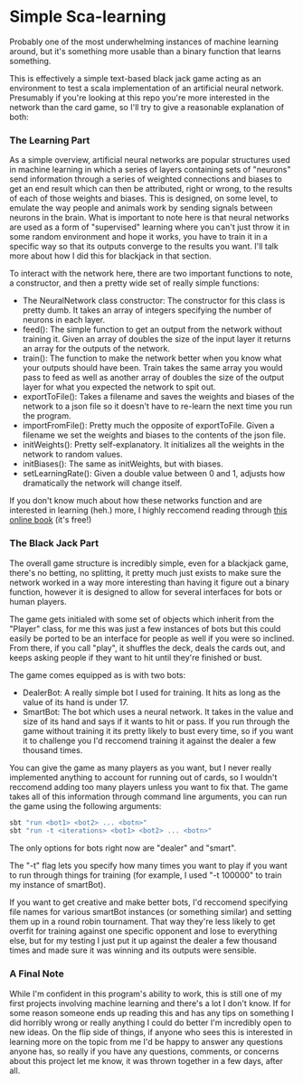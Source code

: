 # Simple Sca-learning

Probably one of the most underwhelming instances of machine learning around, but it's something more usable than a binary function that learns something.

This is effectively a simple text-based black jack game acting as an environment to test a scala implementation of an artificial neural network. Presumably if you're looking at this repo you're more interested in the network than the card game, so I'll try to give a reasonable explanation of both:

### The Learning Part

As a simple overview, artificial neural networks are popular structures used in machine learning in which a series of layers containing sets of "neurons" send information through a series of weighted connections and biases to get an end result which can then be attributed, right or wrong, to the results of each of those weights and biases. This is designed, on some level, to emulate the way people and animals work by sending signals between neurons in the brain. What is important to note here is that neural networks are used as a form of "supervised" learning where you can't just throw it in some random environment and hope it works, you have to train it in a specific way so that its outputs converge to the results you want. I'll talk more about how I did this for blackjack in that section.

To interact with the network here, there are two important functions to note, a constructor, and then a pretty wide set of really simple functions:

  - The NeuralNetwork class constructor: The constructor for this class is pretty dumb. It takes an array of integers specifying the number of neurons in each layer.
  - feed(): The simple function to get an output from the network without training it. Given an array of doubles the size of the input layer it returns an array for the outputs of the network.
  - train(): The function to make the network better when you know what your outputs should have been. Train takes the same array you would pass to feed as well as another array of doubles the size of the output layer for what you expected the network to spit out.
  - exportToFile(): Takes a filename and saves the weights and biases of the network to a json file so it doesn't have to re-learn the next time you run the program.
  - importFromFile(): Pretty much the opposite of exportToFile. Given a filename we set the weights and biases to the contents of the json file.
  - initWeights(): Pretty self-explanatory. It initializes all the weights in the network to random values.
  - initBiases(): The same as initWeights, but with biases.
  - setLearningRate(): Given a double value between 0 and 1, adjusts how dramatically the network will change itself.

If you don't know much about how these networks function and are interested in learning (heh.) more, I highly reccomend reading through [this online book] (it's free!)

### The Black Jack Part

The overall game structure is incredibly simple, even for a blackjack game, there's no betting, no splitting, it pretty much just exists to make sure the network worked in a way more interesting than having it figure out a binary function, however it is designed to allow for several interfaces for bots or human players.

The game gets initialed with some set of objects which inherit from the "Player" class, for me this was just a few instances of bots but this could easily be ported to be an interface for people as well if you were so inclined. From there, if you call "play", it shuffles the deck, deals the cards out, and keeps asking people if they want to hit until they're finished or bust.

The game comes equipped as is with two bots:
  
  - DealerBot: A really simple bot I used for training. It hits as long as the value of its hand is under 17.
  - SmartBot: The bot which uses a neural network. It takes in the value and size of its hand and says if it wants to hit or pass. If you run through the game without training it its pretty likely to bust every time, so if you want it to challenge you I'd reccomend training it against the dealer a few thousand times.

You can give the game as many players as you want, but I never really implemented anything to account for running out of cards, so I wouldn't reccomend adding too many players unless you want to fix that. The game takes all of this information through command line arguments, you can run the game using the following arguments:

```sh
sbt "run <bot1> <bot2> ... <botn>"
sbt "run -t <iterations> <bot1> <bot2> ... <botn>"
```

The only options for bots right now are "dealer" and "smart".

The "-t" flag lets you specify how many times you want to play if you want to run through things for training (for example, I used "-t 100000" to train my instance of smartBot).

If you want to get creative and make better bots, I'd reccomend specifying file names for various smartBot instances (or something similar) and setting them up in a round robin tournament. That way they're less likely to get overfit for training against one specific opponent and lose to everything else, but for my testing I just put it up against the dealer a few thousand times and made sure it was winning and its outputs were sensible.

### A Final Note

While I'm confident in this program's ability to work, this is still one of my first projects involving machine learning and there's a lot I don't know. If for some reason someone ends up reading this and has any tips on something I did horribly wrong or really anything I could do better I'm incredibly open to new ideas. On the flip side of things, if anyone who sees this is interested in learning more on the topic from me I'd be happy to answer any questions anyone has, so really if you have any questions, comments, or concerns about this project let me know, it was thrown together in a few days, after all.

   [this online book]: <http://neuralnetworksanddeeplearning.com/>
